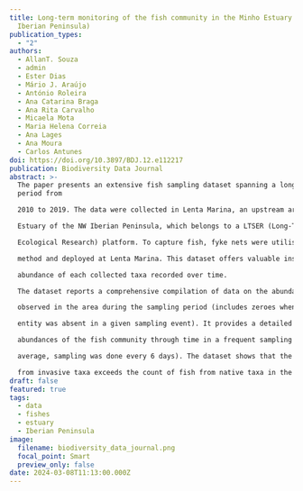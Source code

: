```yaml
---
title: Long-term monitoring of the fish community in the Minho Estuary (NW
  Iberian Peninsula)
publication_types:
  - "2"
authors:
  - AllanT. Souza
  - admin
  - Ester Dias
  - Mário J. Araújo
  - António Roleira
  - Ana Catarina Braga
  - Ana Rita Carvalho
  - Micaela Mota
  - Maria Helena Correia
  - Ana Lages
  - Ana Moura
  - Carlos Antunes
doi: https://doi.org/10.3897/BDJ.12.e112217
publication: Biodiversity Data Journal
abstract: >-
  The paper presents an extensive fish sampling dataset spanning a long-term
  period from

  2010 to 2019. The data were collected in Lenta Marina, an upstream area in the Minho

  Estuary of the NW Iberian Peninsula, which belongs to a LTSER (Long-Term Socio-

  Ecological Research) platform. To capture fish, fyke nets were utilised as the sampling

  method and deployed at Lenta Marina. This dataset offers valuable insights into the

  abundance of each collected taxa recorded over time.

  The dataset reports a comprehensive compilation of data on the abundance of fish species

  observed in the area during the sampling period (includes zeroes when a given taxonomic

  entity was absent in a given sampling event). It provides a detailed record of the

  abundances of the fish community through time in a frequent sampling regime (on

  average, sampling was done every 6 days). The dataset shows that the amount of fish

  from invasive taxa exceeds the count of fish from native taxa in the Minho Estuary.
draft: false
featured: true
tags:
  - data
  - fishes
  - estuary
  - Iberian Peninsula
image:
  filename: biodiversity_data_journal.png
  focal_point: Smart
  preview_only: false
date: 2024-03-08T11:13:00.000Z
---
```

